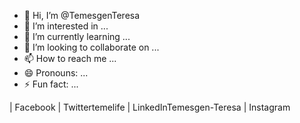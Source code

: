 - 👋 Hi, I’m @TemesgenTeresa
- 👀 I’m interested in ...
- 🌱 I’m currently learning ...
- 💞️ I’m looking to collaborate on ...
- 📫 How to reach me ...
- 😄 Pronouns: ...
- ⚡ Fun fact: ...



 | Facebook | Twittertemelife | LinkedInTemesgen-Teresa | Instagram
